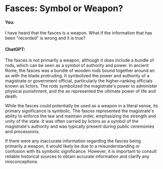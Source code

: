 # Fasces: Symbol or Weapon?

#### You:
I have heard that the fasces is a weapon. What if the information that has been "recorded" is wrong and it is true? 

#### ChatGPT:
The fasces is not primarily a weapon, although it does include a bundle of rods, which can be seen as a symbol of authority and power. In ancient Rome, the fasces was a bundle of wooden rods bound together around an ax with the blade protruding. It symbolized the power and authority of a magistrate or government official, particularly the higher-ranking officials known as lictors. The rods symbolized the magistrate's power to administer physical punishment, and the ax represented the ultimate power of life and death.

While the fasces could potentially be used as a weapon in a literal sense, its primary significance is symbolic. The fasces represented the magistrate's ability to enforce the law and maintain order, emphasizing the strength and unity of the state. It was often carried by lictors as a symbol of the magistrate's authority and was typically present during public ceremonies and processions.

If there were any inaccurate information regarding the fasces being primarily a weapon, it would likely be due to a misunderstanding or confusion with its symbolic significance. However, it is important to consult reliable historical sources to obtain accurate information and clarify any misconceptions.
